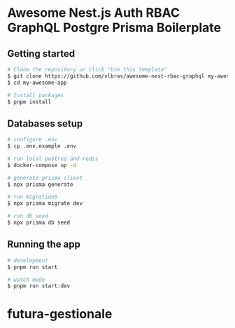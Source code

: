# Awesome Nest.js Auth RBAC GraphQL Postgre Prisma Boilerplate

## Getting started

```bash
# Clone the repository or click "Use this template"
$ git clone https://github.com/vlbras/awesome-nest-rbac-graphql my-awesome-app
$ cd my-awesome-app

# Install packages
$ pnpm install
```

## Databases setup

```bash
# configure .env
$ cp .env.example .env

# run local postres and redis
$ docker-compose up -d

# generate prisma client
$ npx prisma generate

# run migrations
$ npx prisma migrate dev

# run db seed
$ npx prisma db seed
```

## Running the app

```bash
# development
$ pnpm run start

# watch mode
$ pnpm run start:dev
```
# futura-gestionale
